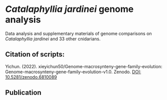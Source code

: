 # <i>Catalaphyllia jardinei</i> genome analysis
Data analysis and supplementary materials of genome comparisons on <i>Catalaphyllia jardinei</i> and 33 other cnidarians.

## Citation of scripts:
Yichun. (2022).  xieyichun50/Genome-macrosynteny-gene-family-evolution: Genome-macrosynteny-gene-family-evolution-v1.0. Zenodo.
[DOI: 10.5281/zenodo.6810089](https://doi.org/10.5281/zenodo.6810089)

## Publication 
